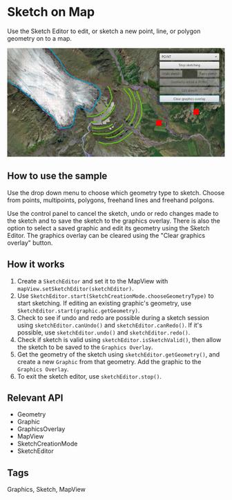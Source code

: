 <h1>Sketch on Map</h1>

<p>Use the Sketch Editor to edit, or sketch a new point, line, or polygon geometry on to a map. </p>

<p><img src="SketchOnMap.png"/></p>

<h2>How to use the sample</h2>

<p>Use the drop down menu to choose which geometry type to sketch. Choose from points, multipoints, polygons, freehand lines and freehand polgons.</p>

<p>Use the control panel to cancel the sketch, undo or redo changes made to the sketch and to save the sketch to the graphics overlay. There is also the option to select a saved graphic and edit its geometry using the Sketch Editor. The graphics overlay can be cleared using the "Clear graphics overlay" button.</p>


<h2>How it works</h2>

<ol>
<li>Create a <code>SketchEditor</code> and set it to the MapView with <code>mapView.setSketchEditor(sketchEditor)</code>.</li>

<li>Use <code>SketchEditor.start(SketchCreationMode.chooseGeometryType)</code> to start sketching. If editing an existing graphic's geometry, use <code>SketchEditor.start(graphic.getGeometry)</code>.</li>

<li>Check to see if undo and redo are possible during a sketch session using <code>sketchEditor.canUndo()</code> and <code>sketchEditor.canRedo()</code>. If it's possible, use <code>sketchEditor.undo()</code> and <code>sketchEditor.redo()</code>.</li>

<li>Check if sketch is valid using <code>sketchEditor.isSketchValid()</code>, then allow the sketch to be saved to the <code>Graphics Overlay</code>. </li>

<li>Get the geometry of the sketch using <code>sketchEditor.getGeometry()</code>, and create a new <code>Graphic</code> from that geometry. Add the graphic to the <code>Graphics Overlay</code>.</li>

<li>To exit the sketch editor, use <code>sketchEditor.stop()</code>.</li>

</ol>

<h2>Relevant API</h2>

<ul>

<li>Geometry</li>
<li>Graphic</li>
<li>GraphicsOverlay</li>
<li>MapView</li>
<li>SketchCreationMode</li>
<li>SketchEditor</li>

</ul>

<h2>Tags</h2>

<p>Graphics, Sketch, MapView</p>


